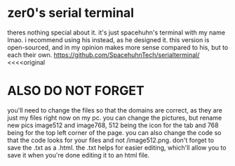 # zer0's serial terminal
theres nothing special about it. it's just spacehuhn's terminal with my name lmao. i recommend using his instead, as he designed it. this version is open-sourced, and in my opinion makes more sense compared to his, but to each their own.
https://github.com/SpacehuhnTech/serialterminal/    <<<<original
# ALSO DO NOT FORGET
you'll need to change the files so that the domains are correct, as they are just my files right now on my pc. you can change the pictures, but rename new pics image512 and image768, 512 being the icon for the tab and 768 being for the top left corner of the page. you can also change the code so that the code looks for your files and not /image512.png. don't forget to save the .txt as a .html. the .txt helps for easier editing, which'll allow you to save it when you're done editing it to an html file.
